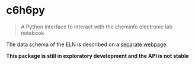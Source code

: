 # c6h6py

> A Python interface to interact with the cheminfo electronic lab notebook

The data schema of the ELN is described on a [separate webpage](https://cheminfo.github.io/data_schema/).

**This package is still in exploratory development and the API is not stable**
